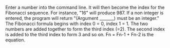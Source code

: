 Enter a number into the command line. It will then become the index for the Fibonacci sequence. For instance, "16" will produce 987.
If a non integer is entered, the program will return "(Argument _______) must be an integer."
The Fibonacci formula begins with index 0 = 0, index 1 = 1. The two numbers are added together to form the third index (=2). The second index is added to the third index to form 3 and so on.
Fn = Fn-1 + Fn-2 is the equation.